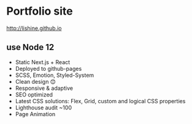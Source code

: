 # Portfolio site
<http://lishine.github.io>

## use Node 12

* Static Next.js + React
* Deployed to github-pages
* SCSS, Emotion, Styled-System
* Clean design 😊
* Responsive & adaptive
* SEO optimized
* Latest CSS solutions: Flex, Grid, custom and logical CSS properties
* Lighthouse audit ~100
* Page Animation
